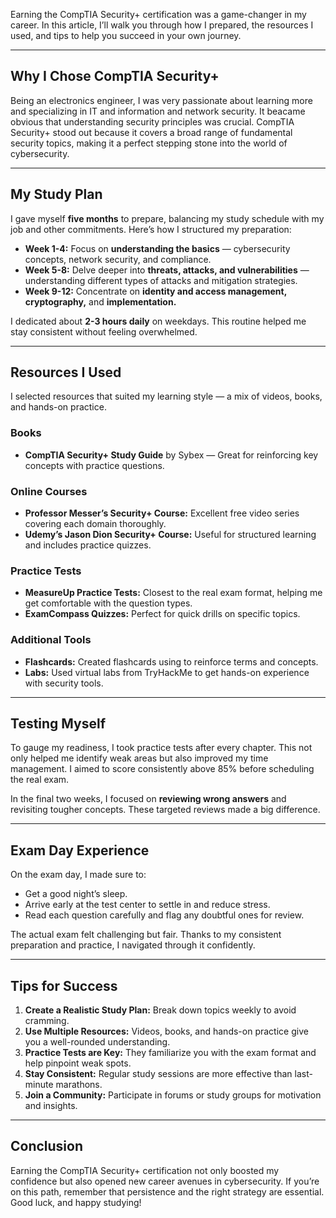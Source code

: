 

Earning the CompTIA Security+ certification was a game-changer in my career. In this article, I’ll walk you through how I prepared, the resources I used, and tips to help you succeed in your own journey.

---

## **Why I Chose CompTIA Security+**

Being an electronics engineer, I was very passionate about learning more and specializing in IT and information and network security. It beacame obvious that understanding security principles was crucial. CompTIA Security+ stood out because it covers a broad range of fundamental security topics, making it a perfect stepping stone into the world of cybersecurity.

---

## **My Study Plan**

I gave myself **five months** to prepare, balancing my study schedule with my job and other commitments. Here’s how I structured my preparation:

- **Week 1-4:** Focus on **understanding the basics** — cybersecurity concepts, network security, and compliance.
- **Week 5-8:** Delve deeper into **threats, attacks, and vulnerabilities** — understanding different types of attacks and mitigation strategies.
- **Week 9-12:** Concentrate on **identity and access management, cryptography,** and **implementation.**

I dedicated about **2-3 hours daily** on weekdays. This routine helped me stay consistent without feeling overwhelmed.

---

## **Resources I Used**

I selected resources that suited my learning style — a mix of videos, books, and hands-on practice.

### **Books**
- **CompTIA Security+ Study Guide** by Sybex — Great for reinforcing key concepts with practice questions.

### **Online Courses**
- **Professor Messer’s Security+ Course:** Excellent free video series covering each domain thoroughly.
- **Udemy’s Jason Dion Security+ Course:** Useful for structured learning and includes practice quizzes.

### **Practice Tests**
- **MeasureUp Practice Tests:** Closest to the real exam format, helping me get comfortable with the question types.
- **ExamCompass Quizzes:** Perfect for quick drills on specific topics.

### **Additional Tools**
- **Flashcards:** Created flashcards using to reinforce terms and concepts.
- **Labs:** Used virtual labs from TryHackMe to get hands-on experience with security tools.

---

## **Testing Myself**

To gauge my readiness, I took practice tests after every chapter. This not only helped me identify weak areas but also improved my time management. I aimed to score consistently above 85% before scheduling the real exam.

In the final two weeks, I focused on **reviewing wrong answers** and revisiting tougher concepts. These targeted reviews made a big difference.

---

## **Exam Day Experience**

On the exam day, I made sure to:

- Get a good night’s sleep.
- Arrive early at the test center to settle in and reduce stress.
- Read each question carefully and flag any doubtful ones for review.

The actual exam felt challenging but fair. Thanks to my consistent preparation and practice, I navigated through it confidently.

---

## **Tips for Success**

1. **Create a Realistic Study Plan:** Break down topics weekly to avoid cramming.
2. **Use Multiple Resources:** Videos, books, and hands-on practice give you a well-rounded understanding.
3. **Practice Tests are Key:** They familiarize you with the exam format and help pinpoint weak spots.
4. **Stay Consistent:** Regular study sessions are more effective than last-minute marathons.
5. **Join a Community:** Participate in forums or study groups for motivation and insights.

---

## **Conclusion**

Earning the CompTIA Security+ certification not only boosted my confidence but also opened new career avenues in cybersecurity. If you’re on this path, remember that persistence and the right strategy are essential. Good luck, and happy studying!
